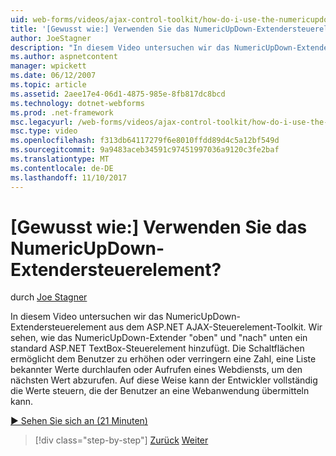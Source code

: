 ```yaml
---
uid: web-forms/videos/ajax-control-toolkit/how-do-i-use-the-numericupdown-extender-control
title: '[Gewusst wie:] Verwenden Sie das NumericUpDown-Extendersteuerelement? | Microsoft-Dokumentation'
author: JoeStagner
description: "In diesem Video untersuchen wir das NumericUpDown-Extendersteuerelement aus dem ASP.NET AJAX-Steuerelement-Toolkit. Wir sehen, wie das NumericUpDown-Extender \"up\" und \"nach unten\" hinzugefügt..."
ms.author: aspnetcontent
manager: wpickett
ms.date: 06/12/2007
ms.topic: article
ms.assetid: 2aee17e4-06d1-4875-985e-8fb817dc8bcd
ms.technology: dotnet-webforms
ms.prod: .net-framework
msc.legacyurl: /web-forms/videos/ajax-control-toolkit/how-do-i-use-the-numericupdown-extender-control
msc.type: video
ms.openlocfilehash: f313db64117279f6e8010ffdd89d4c5a12bf549d
ms.sourcegitcommit: 9a9483aceb34591c97451997036a9120c3fe2baf
ms.translationtype: MT
ms.contentlocale: de-DE
ms.lasthandoff: 11/10/2017
---
```

<a name="how-do-i-use-the-numericupdown-extender-control"></a>[Gewusst wie:] Verwenden Sie das NumericUpDown-Extendersteuerelement?
====================
durch [Joe Stagner](https://github.com/JoeStagner)

In diesem Video untersuchen wir das NumericUpDown-Extendersteuerelement aus dem ASP.NET AJAX-Steuerelement-Toolkit. Wir sehen, wie das NumericUpDown-Extender "oben" und "nach" unten ein standard ASP.NET TextBox-Steuerelement hinzufügt. Die Schaltflächen ermöglicht dem Benutzer zu erhöhen oder verringern eine Zahl, eine Liste bekannter Werte durchlaufen oder Aufrufen eines Webdiensts, um den nächsten Wert abzurufen. Auf diese Weise kann der Entwickler vollständig die Werte steuern, die der Benutzer an eine Webanwendung übermitteln kann.

[&#9654; Sehen Sie sich an (21 Minuten)](https://channel9.msdn.com/Blogs/ASP-NET-Site-Videos/how-do-i-use-the-numericupdown-extender-control)

>[!div class="step-by-step"]
[Zurück](how-do-i-use-the-pagingbulletedlist-extender-control.md)
[Weiter](how-do-i-use-the-aspnet-ajax-validatorcallout-extender.md)
